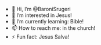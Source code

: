 - 👋 Hi, I’m @BaroniSrugeri
- 👀 I’m interested in Jesus!
- 🌱 I’m currently learning: Bible!
- 📫 How to reach me: in the church!
- ⚡ Fun fact: Jesus Salva!
